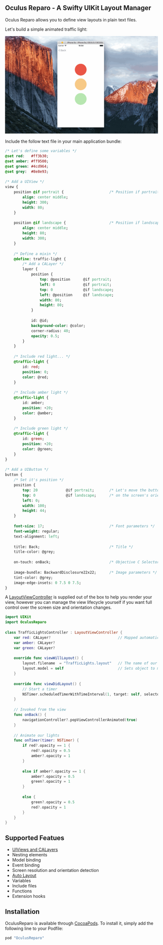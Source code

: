 ## Oculus Reparo - A Swifty UIKit Layout Manager

Oculus Reparo allows you to define view layouts in plain text files.

Let's build a simple animated traffic light:

<p align="center">
  <img src="https://raw.githubusercontent.com/flipbit/oculus-reparo-swifty/master/Assets/Screenshots/traffic-lights.gif" />
</p>

Include the follow text file in your main application bundle:

```sass
/* Let's define some variables */
@set red:   #ff3b30;
@set amber: #ff9500;
@set green: #4cd964;
@set grey:  #8e8e93;

/* Add a UIView */
view {
    position @if portrait {                     /* Position if portrait */
        align: center middle;
        height: 300;
        width: 80;
    }

    position @if landscape {                    /* Position if landscape */
        align: center middle;
        height: 80;
        width: 300;
    }

    /* Define a mixin */
    @define: traffic-light {
        /* Add a CALayer */
        layer {
            position {
                top: @position      @if portrait;
                left: 0             @if portrait;
                top: 0              @if landscape;
                left: @position     @if landscape;
                width: 80;
                height: 80;
            }

            id: @id;
            background-color: @color;
            corner-radius: 40;
            opacity: 0.5;
        }
    }
    
    /* Include red light... */
    @traffic-light {
        id: red;
        position: 0;
        color: @red;
    }

    /* Include amber light */
    @traffic-light {
        id: amber;
        position: +20;
        color: @amber;
    }

    /* Include green light */
    @traffic-light {
        id: green;
        position: +20;
        color: @green;
    }
}

/* Add a UIButton */
button {
    /* Set it's position */
    position {
        top: 20             @if portrait;       /* Let's move the button depending */
        top: 0              @if landscape;      /* on the screen's orientation */
        left: 0;
        width: 100;
        height: 44;
    }

    font-size: 17;                              /* Font parameters */
    font-weight: regular;
    text-alignment: left;

    title: Back;                                /* Title */
    title-color: @grey;
    
    on-touch: onBack;                           /* Objective C Selector */

    image-bundle: BackwardDisclosure22x22;      /* Image parameters */
    tint-color: @grey;
    image-edge-insets: 0 7.5 0 7.5;
}
```

A [LayoutViewController](https://github.com/flipbit/oculus-reparo-swifty/blob/master/OculusReparo/Classes/LayoutViewController.swift) is supplied out of the box to help you render your view, however you can manage the view lifecycle yourself if you want full control over the screen size and orientation changes.

```swift
import UIKit
import OculusReparo

class TrafficLightsController : LayoutViewController {
    var red: CALayer?                               // Mapped automatically from our view
    var amber: CALayer?
    var green: CALayer?
    
    override func viewWillLayout() {
        layout.filename  = "TrafficLights.layout"   // The name of our text file
        layout.model = self                         // Sets object to map to
    }
    
    override func viewDidLayout() {
        // Start a timer
        NSTimer.scheduledTimerWithTimeInterval(1, target: self, selector: #selector(onTimer), userInfo: nil, repeats: true)
    }
    
    // Invoked from the view
    func onBack() {
        navigationController?.popViewControllerAnimated(true)        
    }
    
    // Animate our lights
    func onTimer(timer: NSTimer) {
        if red?.opacity == 1 {
            red?.opacity = 0.5
            amber?.opacity = 1
        }

        else if amber?.opacity == 1 {
            amber?.opacity = 0.5
            green?.opacity = 1
        }

        else {
            green?.opacity = 0.5
            red?.opacity = 1
        }
    }
}
```



## Supported Featues

* [UIViews and CALayers](https://github.com/flipbit/oculus-reparo-swifty/wiki/UIView-and-CALayers)
* Nesting elements
* Model binding
* Event binding
* Screen resolution and orientation detection
* [Auto Layout](https://github.com/flipbit/oculus-reparo-swifty/wiki/Auto-Layout)
* Variables
* Include files
* Functions
* Extension hooks

## Installation

OculusReparo is available through [CocoaPods](http://cocoapods.org). To install
it, simply add the following line to your Podfile:

```ruby
pod "OculusReparo"
```

